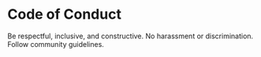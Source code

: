 # Code of Conduct

Be respectful, inclusive, and constructive. No harassment or discrimination. Follow community guidelines.